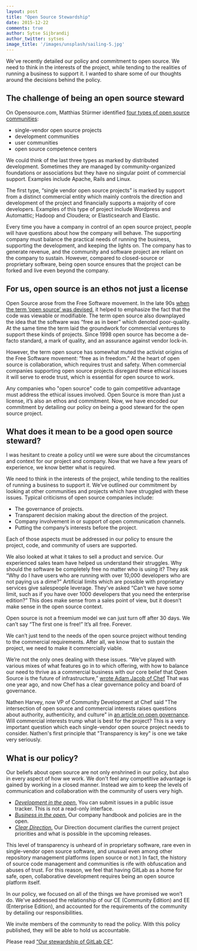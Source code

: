 ```yaml
---
layout: post
title: "Open Source Stewardship"
date: 2015-12-22
comments: true
author: Sytse Sijbrandij
author_twitter: sytses
image_title: '/images/unsplash/sailing-5.jpg'
---
```


We've recently detailed our policy and commitment to open source. We need to think in the interests of the project, while tending to the realities of running a business to support it. I wanted to share some of our thoughts around the decisions behind the policy.

<!-- more -->

## The challenge of being an open source steward

On Opensource.com, Matthias Stürmer identified [four types of open source communities](http://opensource.com/business/13/6/four-types-organizational-structures-within-open-source-communities):

- single-vendor open source projects
- development communities
- user communities
- open source competence centers

We could think of the last three types as marked by distributed development. Sometimes they are managed by community-organized foundations or associations but they have no singular point of commercial support. Examples include Apache, Rails and Linux.

The first type, “single vendor open source projects” is marked by support from a distinct commercial entity which mainly controls the direction and development of the project and financially supports a majority of core developers. Examples of this type of project include Wordpress and Automattic; Hadoop and Cloudera; or Elasticsearch and Elastic.

Every time you have a company in control of an open source project, people will have questions about how the company will behave. The supporting company must balance the practical needs of running the business, supporting the development, and keeping the lights on. The company has to generate revenue, and the community and software project are reliant on the company to sustain. However, compared to closed-source or proprietary software, being open source ensures that the project can be forked and live even beyond the company.

## For us, open source is an ethos not just a license

Open Source arose from the Free Software movement. In the late 90s [when the term ‘open source’ was devised](https://en.wikipedia.org/wiki/Open_source#The_emergence_of_the_.22open_source.22_term), it helped to emphasize the fact that the code was viewable or modifiable. The term open source also downplayed the idea that the software was “free as in beer” which denoted poor-quality. At the same time the term laid the groundwork for commercial ventures to support these kinds of projects. Since 1998 open source has become a de-facto standard, a mark of quality, and an assurance against vendor lock-in.

However, the term open source has somewhat muted the activist origins of the Free Software movement: “free as in freedom.” At the heart of open source is collaboration, which requires trust and safety. When commercial companies supporting open source projects disregard these ethical issues it will serve to erode trust, which is essential for open source to work.

Any companies who "open source" code to gain competitive advantage must address the ethical issues involved. Open Source is more than just a license, it’s also an ethos and commitment. Now, we have encoded our commitment by detailing our policy on being a good steward for the open source project.

## What does it mean to be a good open source steward?

I was hesitant to create a policy until we were sure about the circumstances and context for our project and company. Now that we have a few years of experience, we know better what is required.

We need to think in the interests of the project, while tending to the realities of running a business to support it. We’ve outlined our commitment by looking at other communities and projects which have struggled with these issues. Typical criticisms of open source companies include:

- The governance of projects.
- Transparent decision making about the direction of the project.
- Company involvement in or support of open communication channels.
- Putting the company’s interests before the project.

Each of those aspects must be addressed in our policy to ensure the project, code, and community of users are supported.

We also looked at what it takes to sell a product and service. Our experienced sales team have helped us understand their struggles. Why should the software be completely free no matter who is using it? They ask “Why do I have users who are running with over 10,000 developers who are not paying us a dime?” Artificial limits which are possible with proprietary services give salespeople leverage. They've asked “Can’t we have some limit, such as if you have over 1000 developers that you need the enterprise edition?” This does make sense from a sales point of view, but it doesn’t make sense in the open source context.

Open source is not a freemium model we can just turn off after 30 days. We can’t say “The first one is free!” It’s all free. Forever.

We can’t just tend to the needs of the open source project without tending to the commercial requirements. After all, we know that to sustain the project, we need to make it commercially viable.

We’re not the only ones dealing with these issues. “We’ve played with various mixes of what features go in to which offering, with how to balance our need to thrive as a commercial business with our core belief that Open Source is the future of infrastructure,” [wrote Adam Jacob of Chef](https://www.chef.io/blog/2014/09/08/there-is-one-chef-server-and-it-is-open-source/) That was one year ago, and now Chef has a clear governance policy and board of governance.

Nathen Harvey, now VP of Community Development at Chef said "The intersection of open source and commercial interests raises questions about authority, authenticity, and culture" in [an article on open governance](http://www.informationweek.com/strategic-cio/it-strategy/three-pillars-of-open-source-governance/a/d-id/1318585). Will commercial interests trump what is best for the project? This is a very important question which each single-vendor open source project needs to consider. Nathen's first principle that "Transparency is key" is one we take very seriously.

## What is our policy?

Our beliefs about open source are not only enshrined in our policy, but also in every aspect of how we work. We don't feel any competitive advantage is gained by working in a closed manner. Instead we aim to keep the levels of communication and collaboration with the community of users very high.

- *[Development in the open.](https://about.gitlab.com/2015/12/16/improving-open-development-for-everyone/)* You can submit issues in a public issue tracker. This is not a read-only interface.
- *[Business in the open.](https://about.gitlab.com/2015/08/03/almost-everything-we-do-is-now-open/)* Our company handbook and policies are in the open.
- *[Clear Direction.](/direction/)* Our Direction document clarifies the current project priorities and what is possible in the upcoming releases.

This level of transparency is unheard of in proprietary software, rare even in single-vendor open source software, and unusual even among other repository management platforms (open source or not.) In fact, the history of source code management and communities is rife with obfuscation and abuses of trust. For this reason, we feel that having GitLab as a home for safe, open, collaborative development requires being an open source platform itself.

In our policy, we focused on all of the things we have promised we won’t do. We've addressed the relationship of our CE (Community Edition) and EE (Enterprise Edition), and accounted for the requirements of the community by detailing our responsibilities.

We invite members of the community to read the policy. With this policy published, they will be able to hold us accountable.

Please read [“Our stewardship of GitLab CE”](/about/#stewardship).
